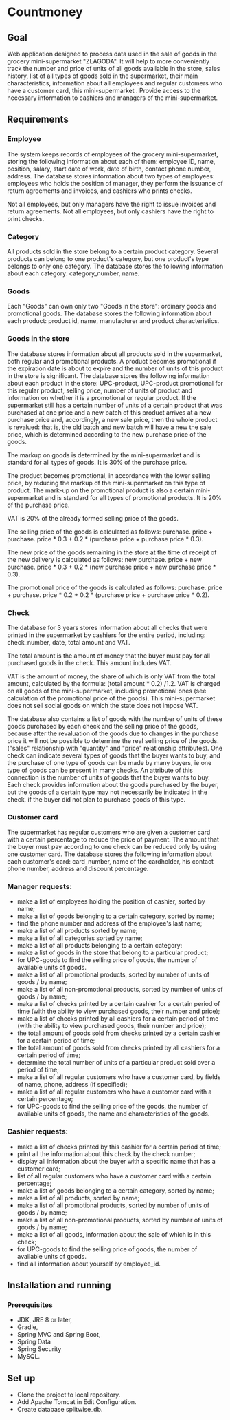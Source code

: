 # Countmoney

## Goal
Web application designed to process data used in the sale of goods in the grocery mini-supermarket "ZLAGODA". It will 
help to more conveniently track the number and price of units of all goods available in the store, sales history, list 
of all types of goods sold in the supermarket, their main characteristics, information about all employees and regular 
customers who have a customer card, this mini-supermarket . Provide access to the necessary information to cashiers and
managers of the mini-supermarket.

## Requirements

### Employee

The system keeps records of employees of the grocery mini-supermarket, storing the following information about each of them: employee ID, name, position, salary, start date of work, date of birth, contact phone number, address. The database stores information about two types of employees: employees who holds the position of manager, they perform the issuance of return agreements and invoices, and cashiers who prints checks.

Not all employees, but only managers have the right to issue invoices and return agreements.
Not all employees, but only cashiers have the right to print checks.

### Category

All products sold in the store belong to a certain product category. Several products can belong to one product's category, but one product's type belongs to only one category. The database stores the following information about each category: category_number, name.

### Goods

Each "Goods" can own only two "Goods in the store": ordinary goods and promotional goods.
The database stores the following information about each product: product id, name, manufacturer and product characteristics.

### Goods in the store

The database stores information about all products sold in the supermarket, both regular and promotional products. A product becomes promotional if the expiration date is about to expire and the number of units of this product in the store is significant. The database stores the following information about each product in the store: UPC-product, UPC-product promotional for this regular product, selling price, number of units of product and information on whether it is a promotional or regular product.
If the supermarket still has a certain number of units of a certain product that was purchased at one price and a new batch of this product arrives at a new purchase price and, accordingly, a new sale price, then the whole product is revalued: that is, the old batch and new batch will have a new the sale price, which is determined according to the new purchase price of the goods.

The markup on goods is determined by the mini-supermarket and is standard for all types of goods. It is 30% of the purchase price.

The product becomes promotional, in accordance with the lower selling price, by reducing the markup of the mini-supermarket on this type of product. The mark-up on the promotional product is also a certain mini-supermarket and is standard for all types of promotional products. It is 20% of the purchase price.

VAT is 20% of the already formed selling price of the goods.

The selling price of the goods is calculated as follows:
purchase. price + purchase. price * 0.3 + 0.2 * (purchase price + purchase price * 0.3).

The new price of the goods remaining in the store at the time of receipt of the new delivery is calculated as follows:
new purchase. price + new purchase. price * 0.3 + 0.2 * (new purchase price + new purchase price * 0.3).

The promotional price of the goods is calculated as follows:
purchase. price + purchase. price * 0.2 + 0.2 * (purchase price + purchase price * 0.2).

### Check

The database for 3 years stores information about all checks that were printed in the supermarket by cashiers for the entire period, including: check_number, date, total amount and VAT.

The total amount is the amount of money that the buyer must pay for all purchased goods in the check. This amount includes VAT.

VAT is the amount of money, the share of which is only VAT from the total amount, calculated by the formula: (total amount * 0.2) /1.2.
VAT is charged on all goods of the mini-supermarket, including promotional ones (see calculation of the promotional price of the goods).
 This mini-supermarket does not sell social goods on which the state does not impose VAT.

The database also contains a list of goods with the number of units of these goods purchased by each check and the selling price of the goods, because after the revaluation of the goods due to changes in the purchase price it will not be possible to determine the real selling price of the goods. ("sales" relationship with "quantity" and "price" relationship attributes).
One check can indicate several types of goods that the buyer wants to buy, and the purchase of one type of goods can be made by many buyers, ie one type of goods can be present in many checks. An attribute of this connection is the number of units of goods that the buyer wants to buy. Each check provides information about the goods purchased by the buyer, but the goods of a certain type may not necessarily be indicated in the check, if the buyer did not plan to purchase goods of this type.

### Customer card

The supermarket has regular customers who are given a customer card with a certain percentage to reduce the price of payment. The amount that the buyer must pay according to one check can be reduced only by using one customer card.
 The database stores the following information about each customer's card: card_number, name of the cardholder, his contact phone number, address and discount percentage.

### Manager requests:

- make a list of employees holding the position of cashier, sorted by name;
- make a list of goods belonging to a certain category, sorted by name;
- find the phone number and address of the employee's last name;
- make a list of all products sorted by name;
- make a list of all categories sorted by name;
- make a list of all products belonging to a certain category:
- make a list of goods in the store that belong to a particular product;
- for UPC-goods to find the selling price of goods, the number of available units of goods.
- make a list of all promotional products, sorted by number of units of goods / by name;
- make a list of all non-promotional products, sorted by number of units of goods / by name;
- make a list of checks printed by a certain cashier for a certain period of time (with the ability to view purchased goods, their number and price);
- make a list of checks printed by all cashiers for a certain period of time (with the ability to view purchased goods, their number and price);
- the total amount of goods sold from checks printed by a certain cashier for a certain period of time;
- the total amount of goods sold from checks printed by all cashiers for a certain period of time;
- determine the total number of units of a particular product sold over a period of time;
- make a list of all regular customers who have a customer card, by fields of name, phone, address (if specified);
- make a list of all regular customers who have a customer card with a certain percentage;
- for UPC-goods to find the selling price of the goods, the number of available units of goods, the name and characteristics of the goods.

### Cashier requests:

- make a list of checks printed by this cashier for a certain period of time;
- print all the information about this check by the check number;
- display all information about the buyer with a specific name that has a customer card;
- list of all regular customers who have a customer card with a certain percentage;
- make a list of goods belonging to a certain category, sorted by name;
- make a list of all products, sorted by name;
- make a list of all promotional products, sorted by number of units of goods / by name;
- make a list of all non-promotional products, sorted by number of units of goods / by name;
- make a list of all goods, information about the sale of which is in this check;
- for UPC-goods to find the selling price of goods, the number of available units of goods.
- find all information about yourself by employee_id.

## Installation and running

### Prerequisites
- JDK, JRE 8 or later,
- Gradle,
- Spring MVC and Spring Boot,
- Spring Data
- Spring Security
- MySQL.

## Set up
- Clone the project to local repository.
- Add Apache Tomcat in Edit Configuration.
- Create database splitwise_db.
